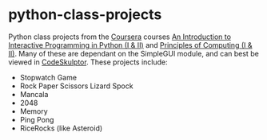 # python-class-projects
Python class projects from the [Coursera](https://www.coursera.org/) courses [An Introduction to Interactive Programming in Python (I &amp; II)](https://www.coursera.org/learn/interactive-python-1) and 
[Principles of Computing (I &amp; II)](https://www.coursera.org/learn/principles-of-computing-1). 
Many of these are dependant on the SimpleGUI module, and can best be viewed in [CodeSkulptor](http://www.codeskulptor.org/). 
These projects include: 
- Stopwatch Game
- Rock Paper Scissors Lizard Spock
- Mancala
- 2048
- Memory 
- Ping Pong
- RiceRocks (like Asteroid) 
